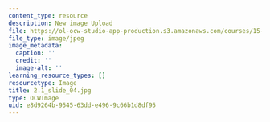 ```yaml
---
content_type: resource
description: New image Upload
file: https://ol-ocw-studio-app-production.s3.amazonaws.com/courses/15-s21-nuts-and-bolts-of-business-plans-january-iap-2014/e8d9264b954563dde4969c66b1d8df95_2.1_slide_04.jpg
file_type: image/jpeg
image_metadata:
  caption: ''
  credit: ''
  image-alt: ''
learning_resource_types: []
resourcetype: Image
title: 2.1_slide_04.jpg
type: OCWImage
uid: e8d9264b-9545-63dd-e496-9c66b1d8df95
---
```

